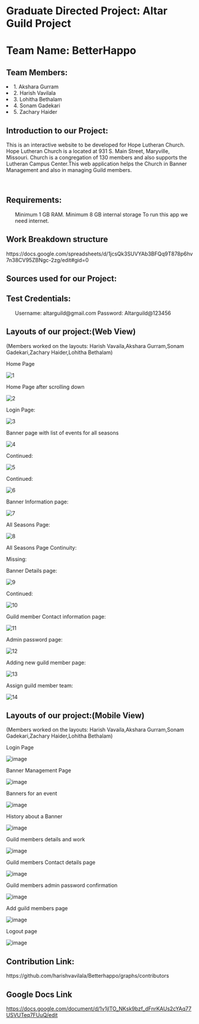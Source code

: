 # Graduate Directed Project: Altar Guild Project

<h1>Team Name: BetterHappo</h1>
 
<h2>Team Members:</h2>
 <li>1. Akshara Gurram</li>
 <li>2. Harish Vavilala</li>
 <li>3. Lohitha Bethalam</li>
 <li>4. Sonam Gadekari</li>
 <li>5. Zachary Haider</li>

<h2> Introduction to our Project:</h2>
<p>This is an interactive website to be developed for Hope Lutheran Church. Hope Lutheran Church is a located at 931 S. Main Street, Maryville, Missouri. Church is a congregation of 130 members and also supports the Lutheran Campus Center.This web application helps the Church in Banner Management and also in managing Guild members.</p><br/>

<h2>Requirements:</h2>
<p>
<ul>
Minimum 1 GB RAM.
Minimum 8 GB internal storage
To run this app we need internet.
</ul>
<h2> Work Breakdown structure</h2>
 https://docs.google.com/spreadsheets/d/1jcsQk3SUVYAb3BFQq9T878p6hv7n38CV95ZBNgc-2zg/edit#gid=0 
</p>
<h2>Sources used for our Project:</h2>
<p>
 </p>
<h2>Test Credentials:</h2>
<p>
<ul>
Username: altarguild@gmail.com 
Password: Altarguild@123456
 </ul>
</p>
<h2>Layouts of our project:(Web View)</h2> (Members worked on the layouts: Harish Vavaila,Akshara Gurram,Sonam Gadekari,Zachary Haider,Lohitha Bethalam)

Home Page

![1](https://user-images.githubusercontent.com/43020059/60448558-7c819e00-9beb-11e9-8f75-790cf5315c6f.JPG)

Home Page after scrolling down

![2](https://user-images.githubusercontent.com/43020059/60448615-99b66c80-9beb-11e9-8050-bfd76dc09f5a.JPG)

Login Page:

![3](https://user-images.githubusercontent.com/43020059/60448658-afc42d00-9beb-11e9-81d0-c536f1cac5b2.JPG)

Banner page with list of events for all seasons

![4](https://user-images.githubusercontent.com/43020059/60448769-ea2dca00-9beb-11e9-9663-de053222682b.JPG)

Continued:

![5](https://user-images.githubusercontent.com/43020059/60448807-fc0f6d00-9beb-11e9-9580-c3871c55526f.JPG)

Continued:

![6](https://user-images.githubusercontent.com/43020059/60448823-0467a800-9bec-11e9-8d69-3a7f14c25bba.JPG)

Banner Information page:

![7](https://user-images.githubusercontent.com/43020059/60448888-1f3a1c80-9bec-11e9-886a-10a1b9ee345a.JPG)

All Seasons Page:

![8](https://user-images.githubusercontent.com/43020059/60448948-3d078180-9bec-11e9-8eab-b58b120ac6c9.JPG)

All Seasons Page Continuity:

Missing:

Banner Details page:

![9](https://user-images.githubusercontent.com/43020059/60449415-33cae480-9bed-11e9-9e09-2f9205d02187.JPG)

Continued:

![10](https://user-images.githubusercontent.com/43020059/60449456-4b09d200-9bed-11e9-8ced-42a902d689c6.JPG)

Guild member Contact information page:

![11](https://user-images.githubusercontent.com/43020059/60449514-72609f00-9bed-11e9-8821-14254a72c02d.JPG)

Admin password page:

![12](https://user-images.githubusercontent.com/43020059/60449542-8906f600-9bed-11e9-930a-051a32625256.JPG)

Adding new guild member page:

![13](https://user-images.githubusercontent.com/43020059/60449646-b8b5fe00-9bed-11e9-838a-fbb9c8f0868d.JPG)

Assign guild member team:

![14](https://user-images.githubusercontent.com/43020059/60449723-e00ccb00-9bed-11e9-854d-b48abd02c5d9.JPG)

<h2>Layouts of our project:(Mobile View)</h2>(Members worked on the layouts: Harish Vavaila,Akshara Gurram,Sonam Gadekari,Zachary Haider,Lohitha Bethalam)

 Login Page
 
 ![image](https://user-images.githubusercontent.com/43020059/59574621-8c42a380-907d-11e9-817e-49fd9679de2f.png)
 
 Banner Management Page
 
 ![image](https://user-images.githubusercontent.com/43020059/59574642-aa100880-907d-11e9-81b0-2395948dde03.png)

 Banners for an event
 
 ![image](https://user-images.githubusercontent.com/43020059/59574664-c449e680-907d-11e9-8532-e756813b46b7.png)
 
 History about a Banner
 
 ![image](https://user-images.githubusercontent.com/43020059/59574691-db88d400-907d-11e9-88a1-03103864c6b9.png)
 

 Guild members details and work
 
 ![image](https://user-images.githubusercontent.com/43020059/59574731-fce9c000-907d-11e9-9b64-52bf6bccab60.png)
 
 Guild members Contact details page
 
 ![image](https://user-images.githubusercontent.com/43020059/59574767-20ad0600-907e-11e9-98b6-a90972df72f6.png)
 
 Guild members admin password confirmation
 
 ![image](https://user-images.githubusercontent.com/43020059/59574792-3fab9800-907e-11e9-86aa-3e679ae34c52.png)
 
 Add guild members page
 
 ![image](https://user-images.githubusercontent.com/43020059/59574820-5520c200-907e-11e9-8328-cd19e9ef11a8.png)
 
 Logout page
 
 ![image](https://user-images.githubusercontent.com/43020059/59574839-679afb80-907e-11e9-9088-029b5f1c1b13.png)
 
<h2>Contribution Link:</h2>
https://github.com/harishvavilala/Betterhappo/graphs/contributors

<h2>Google Docs Link</h2>

https://docs.google.com/document/d/1v1jlTO_NKsk9bzf_dFnrKAUs2cYAq77USVUTeq7FUuQ/edit
